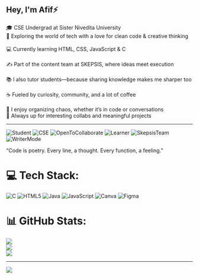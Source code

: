 ## Hey, I'm Afif⚡

🎓 CSE Undergrad at Sister Nivedita University<br/>
🧠 Exploring the world of tech with a love for clean code & creative thinking<br/>  
💻 Currently learning HTML, CSS, JavaScript & C<br/>  
✍️ Part of the content team at SKEPSIS, where ideas meet execution<br/>  
📚 I also tutor students—because sharing knowledge makes me sharper too<br/>  
☕ Fueled by curiosity, community, and a lot of coffee<br/>  
🧩 I enjoy organizing chaos, whether it’s in code or conversations<br/>
🎯 Always up for interesting collabs and meaningful projects<br/>

---

![Student](https://img.shields.io/badge/Student-Yes-blue)
![CSE](https://img.shields.io/badge/CSE-Freshman-informational)
![OpenToCollaborate](https://img.shields.io/badge/Open_to-Collab-brightgreen)
![Learner](https://img.shields.io/badge/Learning-InPublic-yellow)
![SkepsisTeam](https://img.shields.io/badge/SKEPSIS-ContentTeam-purple)
![WriterMode](https://img.shields.io/badge/Writer-Activated-orange)
 
“Code is poetry. Every line, a thought. Every function, a feeling.”

# 💻 Tech Stack:
![C](https://img.shields.io/badge/c-%2300599C.svg?style=for-the-badge&logo=c&logoColor=white) ![HTML5](https://img.shields.io/badge/html5-%23E34F26.svg?style=for-the-badge&logo=html5&logoColor=white) ![Java](https://img.shields.io/badge/java-%23ED8B00.svg?style=for-the-badge&logo=openjdk&logoColor=white) ![JavaScript](https://img.shields.io/badge/javascript-%23323330.svg?style=for-the-badge&logo=javascript&logoColor=%23F7DF1E) ![Canva](https://img.shields.io/badge/Canva-%2300C4CC.svg?style=for-the-badge&logo=Canva&logoColor=white) ![Figma](https://img.shields.io/badge/figma-%23F24E1E.svg?style=for-the-badge&logo=figma&logoColor=white)
# 📊 GitHub Stats:
![](https://github-readme-stats.vercel.app/api?username=afifhassan78&theme=radical&hide_border=false&include_all_commits=false&count_private=false)<br/>
![](https://nirzak-streak-stats.vercel.app/?user=afifhassan78&theme=radical&hide_border=false)<br/>
![](https://github-readme-stats.vercel.app/api/top-langs/?username=afifhassan78&theme=radical&hide_border=false&include_all_commits=false&count_private=false&layout=compact)

---
[![](https://visitcount.itsvg.in/api?id=afifhassan78&icon=0&color=11)](https://visitcount.itsvg.in)

<!-- Proudly created with GPRM ( https://gprm.itsvg.in ) -->
